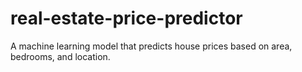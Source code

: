 # real-estate-price-predictor
A machine learning model that predicts house prices based on area, bedrooms, and location.

